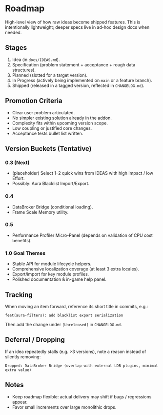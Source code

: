 # Roadmap

High-level view of how raw ideas become shipped features. This is intentionally lightweight; deeper specs live in ad-hoc design docs when needed.

## Stages
1. Idea (in `docs/IDEAS.md`).
2. Specification (problem statement + acceptance + rough data structures).
3. Planned (slotted for a target version).
4. In Progress (actively being implemented on `main` or a feature branch).
5. Shipped (released in a tagged version, reflected in `CHANGELOG.md`).

## Promotion Criteria
- Clear user problem articulated.
- No simpler existing solution already in the addon.
- Complexity fits within upcoming version scope.
- Low coupling or justified core changes.
- Acceptance tests bullet list written.

## Version Buckets (Tentative)
### 0.3 (Next)
- (placeholder) Select 1–2 quick wins from IDEAS with high Impact / low Effort.
- Possibly: Aura Blacklist Import/Export.

### 0.4
- DataBroker Bridge (conditional loading).
- Frame Scale Memory utility.

### 0.5
- Performance Profiler Micro-Panel (depends on validation of CPU cost benefits).

### 1.0 Goal Themes
- Stable API for module lifecycle helpers.
- Comprehensive localization coverage (at least 3 extra locales).
- Export/import for key module profiles.
- Polished documentation & in-game help panel.

## Tracking
When moving an item forward, reference its short title in commits, e.g.:
```
feat(aura-filters): add blacklist export serialization
```
Then add the change under `[Unreleased]` in `CHANGELOG.md`.

## Deferral / Dropping
If an idea repeatedly stalls (e.g. >3 versions), note a reason instead of silently removing:
```
Dropped: DataBroker Bridge (overlap with external LDB plugins, minimal extra value)
```

## Notes
- Keep roadmap flexible: actual delivery may shift if bugs / regressions appear.
- Favor small increments over large monolithic drops.
